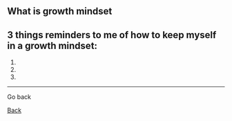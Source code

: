 ## What is growth mindset





##  3 things reminders to me of how to keep myself in a growth mindset:
1. 
2. 
3. 




***

Go back

[Back](README.md)